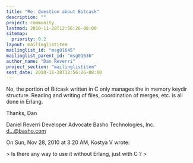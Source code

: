 ```yaml
---
title: "Re: Question about Bitcask"
description: ""
project: community
lastmod: 2010-11-28T12:56:26-08:00
sitemap:
  priority: 0.2
layout: mailinglistitem
mailinglist_id: "msg01645"
mailinglist_parent_id: "msg01636"
author_name: "Dan Reverri"
project_section: "mailinglistitem"
sent_date: 2010-11-28T12:56:26-08:00
---
```



No, the portion of Bitcask written in C only manages the in memory keydir
structure. Reading and writing of files, coordination of merges, etc. is all
done in Erlang.

Thanks,
Dan

Daniel Reverri
Developer Advocate
Basho Technologies, Inc.
d...@basho.com


On Sun, Nov 28, 2010 at 3:20 AM, Kostya V  wrote:

&gt; Is there any way to use it without Erlang, just with C ?
&gt;

